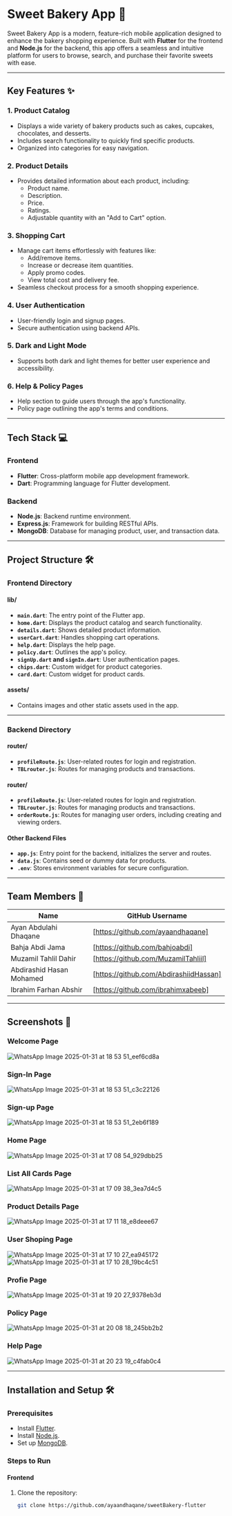 # Sweet Bakery App 🍰

Sweet Bakery App is a modern, feature-rich mobile application designed to enhance the bakery shopping experience. Built with **Flutter** for the frontend and **Node.js** for the backend, this app offers a seamless and intuitive platform for users to browse, search, and purchase their favorite sweets with ease.

---

## Key Features ✨

### 1. **Product Catalog**
- Displays a wide variety of bakery products such as cakes, cupcakes, chocolates, and desserts.
- Includes search functionality to quickly find specific products.
- Organized into categories for easy navigation.

### 2. **Product Details**
- Provides detailed information about each product, including:
  - Product name.
  - Description.
  - Price.
  - Ratings.
  - Adjustable quantity with an "Add to Cart" option.

### 3. **Shopping Cart**
- Manage cart items effortlessly with features like:
  - Add/remove items.
  - Increase or decrease item quantities.
  - Apply promo codes.
  - View total cost and delivery fee.
- Seamless checkout process for a smooth shopping experience.

### 4. **User Authentication**
- User-friendly login and signup pages.
- Secure authentication using backend APIs.

### 5. **Dark and Light Mode**
- Supports both dark and light themes for better user experience and accessibility.

### 6. **Help & Policy Pages**
- Help section to guide users through the app's functionality.
- Policy page outlining the app's terms and conditions.

---

## Tech Stack 💻

### **Frontend**
- **Flutter**: Cross-platform mobile app development framework.
- **Dart**: Programming language for Flutter development.

### **Backend**
- **Node.js**: Backend runtime environment.
- **Express.js**: Framework for building RESTful APIs.
- **MongoDB**: Database for managing product, user, and transaction data.

---

## Project Structure 🛠

### **Frontend Directory**

#### **lib/**
- **`main.dart`**: The entry point of the Flutter app.
- **`home.dart`**: Displays the product catalog and search functionality.
- **`details.dart`**: Shows detailed product information.
- **`userCart.dart`**: Handles shopping cart operations.
- **`help.dart`**: Displays the help page.
- **`policy.dart`**: Outlines the app's policy.
- **`signUp.dart` and `signIn.dart`**: User authentication pages.
- **`chips.dart`**: Custom widget for product categories.
- **`card.dart`**: Custom widget for product cards.

#### **assets/**
- Contains images and other static assets used in the app.

---

### **Backend Directory**

#### **router/**
- **`profileRoute.js`**: User-related routes for login and registration.
- **`TBLrouter.js`**: Routes for managing products and transactions.

#### **router/**
- **`profileRoute.js`**: User-related routes for login and registration.
- **`TBLrouter.js`**: Routes for managing products and transactions.
- **`orderRoute.js`**: Routes for managing user orders, including creating and viewing orders.


#### **Other Backend Files**
- **`app.js`**: Entry point for the backend, initializes the server and routes.
- **`data.js`**: Contains seed or dummy data for products.
- **`.env`**: Stores environment variables for secure configuration.

---

## Team Members 👥

| Name                       | GitHub Username                        |
|----------------------------|----------------------------------------|
| Ayan Abdulahi Dhaqane      | [https://github.com/ayaandhaqane]      |
| Bahja Abdi Jama            | [https://github.com/bahjoabdi]         |
| Muzamil Tahlil Dahir       | [https://github.com/MuzamilTahliil]    |
| Abdirashid Hasan Mohamed   | [https://github.com/AbdirashiidHassan] |
| Ibrahim Farhan Abshir      | [https://github.com/ibrahimxabeeb]     |

---

## Screenshots 📸

### Welcome Page
![WhatsApp Image 2025-01-31 at 18 53 51_eef6cd8a](https://github.com/user-attachments/assets/06460203-2901-4acf-93dd-514ecb8869cc)


### Sign-In Page
![WhatsApp Image 2025-01-31 at 18 53 51_c3c22126](https://github.com/user-attachments/assets/a5df6cb6-12a8-4ec6-8241-e05b0add5486)


### Sign-up Page
![WhatsApp Image 2025-01-31 at 18 53 51_2eb6f189](https://github.com/user-attachments/assets/e814841e-8e88-4340-a19d-06e89ff2b67d)


### Home Page
![WhatsApp Image 2025-01-31 at 17 08 54_929dbb25](https://github.com/user-attachments/assets/39dd4ae7-de8b-4fa5-a190-aaec4e62ef3f)


### List All Cards Page
![WhatsApp Image 2025-01-31 at 17 09 38_3ea7d4c5](https://github.com/user-attachments/assets/2e679177-0c7b-4067-bdc0-503887840635)


### Product Details Page
![WhatsApp Image 2025-01-31 at 17 11 18_e8deee67](https://github.com/user-attachments/assets/1a8c20cb-bb68-4190-a04d-4d91a67c8ff1)


### User Shoping Page
![WhatsApp Image 2025-01-31 at 17 10 27_ea945172](https://github.com/user-attachments/assets/73982eda-44cb-4c6c-b7fb-3bd3bad566d5)
![WhatsApp Image 2025-01-31 at 17 10 28_19bc4c51](https://github.com/user-attachments/assets/812b3812-4986-4921-b915-e9200700331e)


### Profie Page
![WhatsApp Image 2025-01-31 at 19 20 27_9378eb3d](https://github.com/user-attachments/assets/65aca5c7-4814-4dfa-8c8a-747eac55cb3d)


### Policy Page
![WhatsApp Image 2025-01-31 at 20 08 18_245bb2b2](https://github.com/user-attachments/assets/6156e5ba-11b2-4e6b-b7cd-070de92ecda2)


### Help Page
![WhatsApp Image 2025-01-31 at 20 23 19_c4fab0c4](https://github.com/user-attachments/assets/e7830b28-4ec6-494c-9f95-7a6517cb4711)


---

## Installation and Setup 🛠

### **Prerequisites**
- Install [Flutter](https://flutter.dev/docs/get-started/install).
- Install [Node.js](https://nodejs.org/).
- Set up [MongoDB](https://www.mongodb.com/).

### **Steps to Run**

#### **Frontend**
1. Clone the repository:
   ```bash
   git clone https://github.com/ayaandhaqane/sweetBakery-flutter
